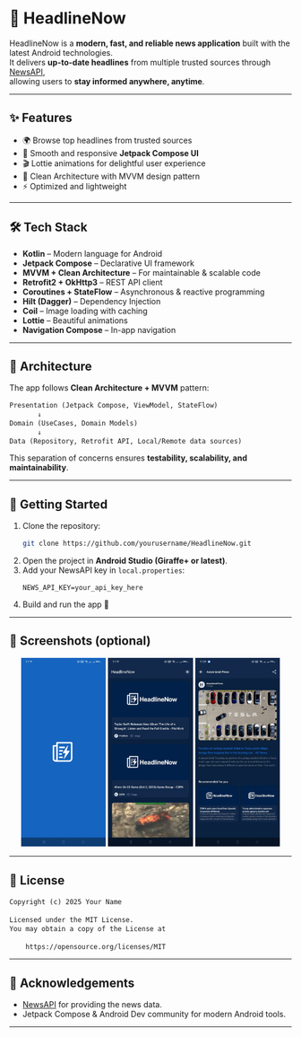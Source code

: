 # 📰 HeadlineNow

HeadlineNow is a **modern, fast, and reliable news application** built with the latest Android
technologies.  
It delivers **up-to-date headlines** from multiple trusted sources
through [NewsAPI](https://newsapi.org),  
allowing users to **stay informed anywhere, anytime**.

---

## ✨ Features

- 🌍 Browse top headlines from trusted sources
- 📱 Smooth and responsive **Jetpack Compose UI**
- 🎬 Lottie animations for delightful user experience
- 📂 Clean Architecture with MVVM design pattern
- ⚡ Optimized and lightweight

---

## 🛠 Tech Stack

- **Kotlin** – Modern language for Android
- **Jetpack Compose** – Declarative UI framework
- **MVVM + Clean Architecture** – For maintainable & scalable code
- **Retrofit2 + OkHttp3** – REST API client
- **Coroutines + StateFlow** – Asynchronous & reactive programming
- **Hilt (Dagger)** – Dependency Injection
- **Coil** – Image loading with caching
- **Lottie** – Beautiful animations
- **Navigation Compose** – In-app navigation

---

## 📐 Architecture

The app follows **Clean Architecture + MVVM** pattern:

```
Presentation (Jetpack Compose, ViewModel, StateFlow)
       ↓
Domain (UseCases, Domain Models)
       ↓
Data (Repository, Retrofit API, Local/Remote data sources)
```

This separation of concerns ensures **testability, scalability, and maintainability**.

---

## 🚀 Getting Started

1. Clone the repository:
   ```bash
   git clone https://github.com/yourusername/HeadlineNow.git
   ```
2. Open the project in **Android Studio (Giraffe+ or latest)**.
3. Add your NewsAPI key in `local.properties`:
   ```properties
   NEWS_API_KEY=your_api_key_here
   ```
4. Build and run the app 🚀

---

## 📸 Screenshots (optional)

<p align="center">
  <img src="screenshots/splash.jpeg" alt="Home" width="30%"/>
  <img src="screenshots/main.jpeg" alt="Detail" width="30%"/>
  <img src="screenshots/detail.jpeg" alt="Error" width="30%"/>
</p>

---

## 📄 License

```
Copyright (c) 2025 Your Name

Licensed under the MIT License.  
You may obtain a copy of the License at

    https://opensource.org/licenses/MIT
```

---

## 🙌 Acknowledgements

- [NewsAPI](https://newsapi.org) for providing the news data.
- Jetpack Compose & Android Dev community for modern Android tools.

---

